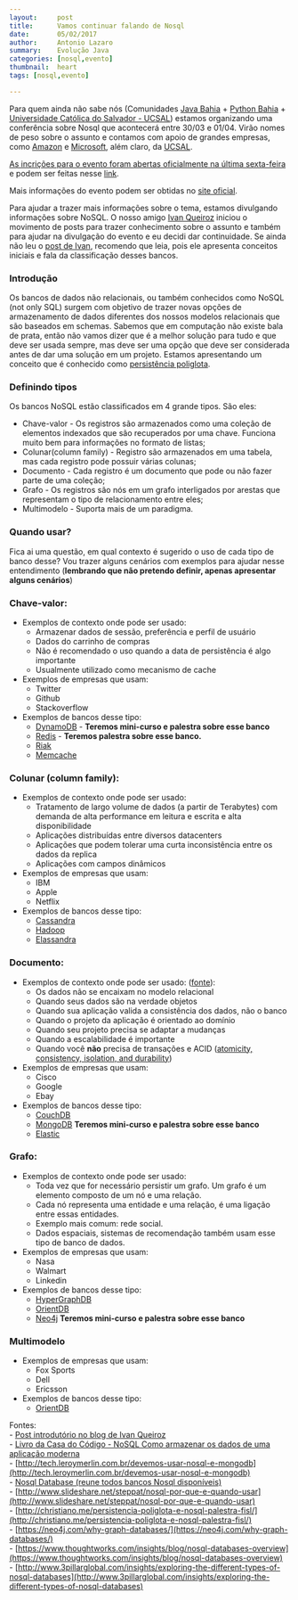 ```yaml
---
layout:     post
title:      Vamos continuar falando de Nosql
date:       05/02/2017
author:     Antonio Lazaro
summary:    Evolução Java
categories: [nosql,evento]
thumbnail:  heart
tags: [nosql,evento]

---
```


Para quem ainda não sabe nós (Comunidades [Java Bahia](https://twitter.com/javabahia?lang=en) + [Python Bahia](https://groups.google.com/forum/#!forum/grupy-ba) + [Universidade Católica do Salvador - UCSAL](www.ucsal.br)) estamos organizando uma conferência sobre Nosql que acontecerá entre 30/03 e 01/04. Virão nomes de peso sobre o assunto e contamos com apoio de grandes empresas, como [Amazon](https://twitter.com/awscloud?lang=en) e [Microsoft](https://twitter.com/Microsoft?lang=en), além claro, da [UCSAL](https://twitter.com/ucsaloficial?lang=en).

[As incrições para o evento foram abertas oficialmente na última sexta-feira](http://javabahia.blogspot.com.br/2017/02/abertas-as-inscricoes-para-nosqlba-2017.html) e podem ser feitas nesse [link](http://inscricao.nosqlba.org/).

Mais informações do evento podem ser obtidas no [site oficial](http://nosqlba.org/).

Para ajudar a trazer mais informações sobre o tema, estamos divulgando informações sobre NoSQL. O nosso amigo [Ivan Queiroz](https://twitter.com/ivanqueiroz) iniciou o movimento de posts para trazer conhecimento sobre o assunto e também para ajudar na divulgação do evento e eu decidi dar continuidade. Se ainda não leu o [post de Ivan](http://blog.ivanqueiroz.com/2017/01/o-que-devo-saber-sobre-nosql.html), recomendo que leia, pois ele apresenta conceitos iniciais e fala da classificação desses bancos.

### Introdução

Os bancos de dados não relacionais, ou também conhecidos como NoSQL (not only SQL) surgem com objetivo de trazer novas opções de armazenamento de dados diferentes dos nossos modelos relacionais que são baseados em schemas. Sabemos que em computação não existe bala de prata, então não vamos dizer que é a melhor solução para tudo e que deve ser usada sempre, mas deve ser uma opção que deve ser considerada antes de dar uma solução em um projeto. Estamos apresentando um conceito que é conhecido como [persistência poliglota](http://christiano.me/persistencia-poliglota-e-nosql-palestra-fisl/).

### Definindo tipos

Os bancos NoSQL estão classificados em 4 grande tipos. São eles:

- Chave-valor - Os registros são armazenados como uma coleção de elementos indexados que são recuperados por uma chave. Funciona muito bem para informações no formato de listas;
- Colunar(column family) - Registro são armazenados em uma tabela, mas cada registro pode possuir várias colunas;
- Documento - Cada registro é um documento que pode ou não fazer parte de uma coleção;
- Grafo - Os registros são nós em um grafo interligados por arestas que representam o tipo de relacionamento entre eles;
- Multimodelo - Suporta mais de um paradigma.

### Quando usar?

Fica ai uma questão, em qual contexto é sugerido o uso de cada tipo de banco desse? Vou trazer alguns cenários com exemplos para ajudar nesse entendimento (**lembrando que não pretendo definir, apenas apresentar alguns cenários**)

### Chave-valor:
  * Exemplos de contexto onde pode ser usado:
    * Armazenar dados de sessão, preferência e perfil de usuário
    * Dados do carrinho de compras
    * Não é recomendado o uso quando a data de persistência é algo importante 
    * Usualmente utilizado como mecanismo de cache  
  * Exemplos de empresas que usam:
    * Twitter
    * Github
    * Stackoverflow
  * Exemplos de bancos desse tipo:
    * [DynamoDB](https://aws.amazon.com/dynamodb/) - **Teremos mini-curso e palestra sobre esse banco**
    * [Redis](https://redis.io/) - **Teremos palestra sobre esse banco.**
    * [Riak](http://basho.com/products/#riak)
    * [Memcache](http://memcachedb.org/)

### Colunar (column family):
  * Exemplos de contexto onde pode ser usado:
    * Tratamento de largo volume de dados (a partir de Terabytes) com demanda de alta performance em leitura e escrita e alta disponibilidade
    * Aplicações distribuídas entre diversos datacenters
    * Aplicações que podem tolerar uma curta inconsistência entre os dados da replica
    * Aplicações com campos dinâmicos 
  * Exemplos de empresas que usam:
    * IBM
    * Apple
    * Netflix
  * Exemplos de bancos desse tipo:
	* [Cassandra](http://cassandra.apache.org/) 
    * [Hadoop](http://hadoop.apache.org/)
    * [Elassandra](https://github.com/strapdata/elassandra)
  
### Documento:
  * Exemplos de contexto onde pode ser usado: ([fonte](http://tech.leroymerlin.com.br/devemos-usar-nosql-e-mongodb)):
    * Os dados não se encaixam no modelo relacional
    * Quando seus dados são na verdade objetos
    * Quando sua aplicação valida a consistência dos dados, não o banco
    * Quando o projeto da aplicação é orientado ao domínio
    * Quando seu projeto precisa se adaptar a mudanças
    * Quando a escalabilidade é importante
    * Quando você **não** precisa de transações e ACID ([atomicity, consistency, isolation, and durability](http://searchsqlserver.techtarget.com/definition/ACID))
  * Exemplos de empresas que usam:  
    * Cisco
    * Google 
    * Ebay
  * Exemplos de bancos desse tipo:
    * [CouchDB](http://couchdb.apache.org/)
    * [MongoDB](https://www.mongodb.com/) **Teremos mini-curso e palestra sobre esse banco**
    * [Elastic](https://www.elastic.co/)

### Grafo:
  * Exemplos de contexto onde pode ser usado:
    * Toda vez que for necessário persistir um grafo. Um grafo é um elemento composto de um nó e uma relação.
    * Cada nó representa uma entidade e uma relação, é uma ligação entre essas entidades.
    * Exemplo mais comum: rede social.
    * Dados espaciais, sistemas de recomendação também usam esse tipo de banco de dados.
  * Exemplos de empresas que usam:
    * Nasa
    * Walmart
    * Linkedin
  * Exemplos de bancos desse tipo:
    * [HyperGraphDB](http://www.kobrix.com/hgdb.jsp)
    * [OrientDB](http://orientdb.com/)
    * [Neo4j](https://neo4j.com/) **Teremos mini-curso e palestra sobre esse banco**
    
### Multimodelo
  * Exemplos de empresas que usam:
    * Fox Sports
    * Dell
    * Ericsson
  * Exemplos de bancos desse tipo:
    * [OrientDB](http://orientdb.com/)
   
Fontes:
<br /> - [Post introdutório no blog de Ivan Queiroz](http://blog.ivanqueiroz.com/2017/01/o-que-devo-saber-sobre-nosql.html)
<br /> - [Livro da Casa do Código - NoSQL Como armazenar os dados de uma aplicação moderna](https://www.casadocodigo.com.br/products/livro-nosql)
<br /> - [http://tech.leroymerlin.com.br/devemos-usar-nosql-e-mongodb](http://tech.leroymerlin.com.br/devemos-usar-nosql-e-mongodb)
<br /> - [Nosql Database (reune todos bancos Nosql disponíveis)](http://nosql-database.org/)
<br /> - [http://www.slideshare.net/steppat/nosql-por-que-e-quando-usar](http://www.slideshare.net/steppat/nosql-por-que-e-quando-usar)
<br /> - [http://christiano.me/persistencia-poliglota-e-nosql-palestra-fisl/](http://christiano.me/persistencia-poliglota-e-nosql-palestra-fisl/)
<br /> - [https://neo4j.com/why-graph-databases/](https://neo4j.com/why-graph-databases/)
<br /> - [https://www.thoughtworks.com/insights/blog/nosql-databases-overview](https://www.thoughtworks.com/insights/blog/nosql-databases-overview)
<br /> - [http://www.3pillarglobal.com/insights/exploring-the-different-types-of-nosql-databases](http://www.3pillarglobal.com/insights/exploring-the-different-types-of-nosql-databases)
